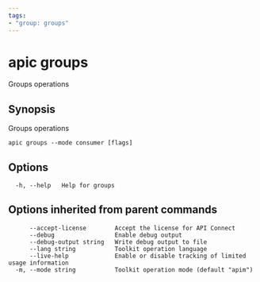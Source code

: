 ```yaml
---
tags:
- "group: groups"
---
```

# apic groups

Groups operations

## Synopsis

Groups operations

```
apic groups --mode consumer [flags]
```


## Options

```
  -h, --help   Help for groups
```

## Options inherited from parent commands

```
      --accept-license        Accept the license for API Connect
      --debug                 Enable debug output
      --debug-output string   Write debug output to file
      --lang string           Toolkit operation language
      --live-help             Enable or disable tracking of limited usage information
  -m, --mode string           Toolkit operation mode (default "apim")
```
